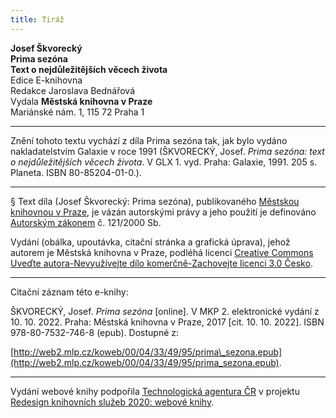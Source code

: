```yaml
---
title: Tiráž
---
```


**Josef Škvorecký**  
**Prima sezóna**  
**Text o nejdůležitějších věcech života**  
Edice E-knihovna  
Redakce Jaroslava Bednářová  
Vydala **Městská knihovna v Praze**  
Mariánské nám. 1, 115 72 Praha 1  
[^1]: Spolek válečných veteránů. _Pozn. red._  
[^2]: Zde odpočívá Karl von Weber, poručík c. a k. XVIII. Jízdního regimentu. Padl hrdinskou smrtí za císaře a vlast na něj nikdy nezapomene. _Pozn. red._  
[^3]: Ach! Krysař z Kostelce! _Pozn. red._  
[^4]: To je úplně magické. _Pozn. red._  
[^5]: Ale kde má flétnu? _Pozn. red._  
[^6]: Ach, to. _Pozn. red._  
[^7]: S tátou. _Pozn. red._  
[^8]: Táta je Rakušák. _Pozn. red._  
[^9]: Sukničkáři. _Pozn. red._  
[^10]: Strýček. _Pozn. red._  
[^11]: U vojenského hřbitova. _Pozn. red._  
[^12]: Americká filmová komedie z roku 1937. _Pozn. red._  
[^13]: Je to krysař z Kostelce? _Pozn. red._  
[^14]: Vy nevěříte mým kouzlům! _Pozn. red._  
[^15]: Nic jiného? _Pozn. red._  
[^16]: Není-liž pravda? _Pozn. red._  
[^17]: Darebák. _Pozn. red_  
[^18]: Omluvte mě na moment! _Pozn. red._  
[^19]: Ach ten. To byl někdo jiný. _Pozn. red._  
[^20]: Opravdu? A jak? _Pozn. red._  
[^21]: Vy mě milujete. To je vidět. _Pozn. red._  
[^22]: Teď pište. _Pozn. red._  
[^23]: Stát! _Pozn. red._  
[^24]: No jasně … slečna Weberová. _Pozn. red._  
[^25]: Zatraceně, znovu! _Pozn. red._  
[^26]: Ach tohle. To nic. _Pozn. red._  
[^27]: To bych zemřela. _Pozn. red._  
[^28]: Dusítko. _Pozn. red._  
[^29]: Ale ne na ústa! _Pozn. red._  
[^30]: Sám jste to řekl. _Pozn. red._  
[^31]: … pak mě miluje absolutně. _Pozn. red._  
[^32]: Jsem spojena s temnými silami… _Pozn. red._  
[^33]: No tak… četli jste to? _Pozn. red._  
[^34]: … pro kulturní činnost v protektorátu Čechy a Morava… _Pozn. red._  
[^35]: Čtěte nahlas. _Pozn. red._  
[^36]: …já nevím, ale mě se zdá, že tam žádné nejsou. _Pozn. red._  
[^37]: Žádné? Říkáte žádné? _Pozn. red._  
[^38]: Plněné modrými „kapry“ (v němčině Karpfen). _Pozn. red._  
[^39]: Plněná ryba, Danieli, je tradiční jídlo východoevropských Židů. Velmi chutné. _Pozn. red._  
[^40]: Radostí k síle – nacistická organizace KdF, jejímž cílem bylo ideologicky ovlivňovat a organizovat volný čas obyvatelstva. _Pozn. red._  
[^41]: … moji čeští pánové… _Pozn. red._  
[^42]: … zvrhlé umění – termín, který byl používán nacisty pro většinu moderního umění. _Pozn. red._  
[^43]: … krev a půda. _Pozn. red._  
[^44]: Prosím. _Pozn. red._  
[^45]: Co chcete? _Pozn. red._  
[^46]: Prosím… To je chyba. _Pozn. red._  
[^47]: A jaká chyba to má být? _Pozn. red._  
[^48]: Má tam být přehláska. _Pozn. red._  
[^49]: To je poetický obraz. _Pozn. red_.  
[^50]: Druh alpského tance. _Pozn. red._  
[^51]: Chlapci a dívky. _Pozn. red._  
[^52]: Zábavná kapela. _Pozn. red_.  
[^53]: Dechovka. _Pozn. red._  
[^54]: Teď je to mnohem hezčí. _Pozn. red._  
[^55]: Schváleno. _Pozn. red._  
[^56]: Školní písemná zkouška, kompozice (slang.) _Pozn. red._  
[^57]: Náhražku hlavy. _Pozn. red._  
[^58]: Ubytovávání. _Pozn. red._  
[^59]: Dobový název typu výstředně se oblékající a chovající dívky. _Pozn. red._  
V MKP 2. elektronické vydání z 10. 10. 2022.

***

Znění tohoto textu vychází z díla Prima sezóna tak, jak bylo vydáno nakladatelstvím Galaxie v roce 1991 (ŠKVORECKÝ, Josef. _Prima sezóna: text o nejdůležitějších věcech života_. V GLX 1. vyd. Praha: Galaxie, 1991. 205 s. Planeta. ISBN 80-85204-01-0.).

***

§
Text díla (Josef Škvorecký: Prima sezóna), publikovaného [Městskou knihovnou v Praze](http://www.mlp.cz/), je vázán autorskými právy a jeho použití je definováno  
[Autorským zákonem](https://www.mkcr.cz/predpisy-zakonu-709.html) č. 121/2000 Sb.


Vydání (obálka, upoutávka, citační stránka a grafická úprava), jehož autorem je Městská knihovna v Praze, podléhá licenci [Creative Commons Uveďte autora-Nevyužívejte dílo komerčně-Zachovejte licenci 3.0 Česko](http://creativecommons.org/licenses/by-nc-sa/3.0/cz/).

***

Citační záznam této e-knihy:

ŠKVORECKÝ, Josef. _Prima sezóna_ \[online\]. V MKP 2. elektronické vydání z 10. 10. 2022. Praha: Městská knihovna v Praze, 2017 \[cit. 10. 10. 2022]. ISBN 978-80-7532-746-8 (epub). Dostupné z:

[http://web2.mlp.cz/koweb/00/04/33/49/95/prima\_sezona.epub](http://web2.mlp.cz/koweb/00/04/33/49/95/prima_sezona.epub).

***

Vydání webové knihy podpořila [Technologická agentura ČR](https://www.tacr.cz/) v projektu [Redesign knihovních služeb 2020: webové knihy](https://starfos.tacr.cz/cs/project/TL04000391).